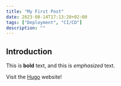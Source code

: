 ```yaml
---
title: "My First Post"
date: 2023-08-14T17:13:20+02:00
tags: ["Deployment", "CI/CD"]
description: ""
---
```


## Introduction

This is **bold** text, and this is *emphasized* text.

Visit the [Hugo](https://gohugo.io) website!